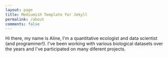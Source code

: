 ```yaml
---
layout: page
title: Mediumish Template for Jekyll
permalink: /about
comments: false
---
```


<div class="row justify-content-between">
<div class="col-md-8 pr-5">

<p>Hi there,
my name is Aline, I'm a quantitative ecologist and data scientist (and programmer!). I've been working with various biological datasets over the years and I've participated on many diferent projects.  
</p>


</div>


</div>
